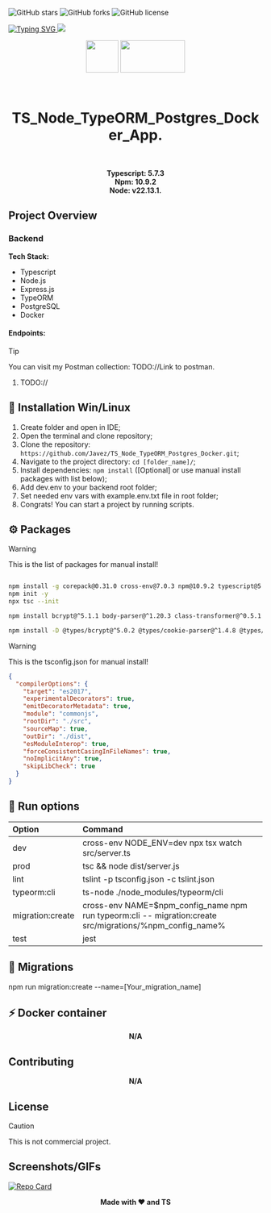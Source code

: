 ![GitHub stars](https://img.shields.io/github/stars/Javez/Country-App?style=flat-square)
![GitHub forks](https://img.shields.io/github/forks/Javez/Country-App?style=flat-square)
![GitHub license](https://img.shields.io/github/license/Javez/Country-App?style=flat-square)

<a href="https://git.io/typing-svg"><img src="https://readme-typing-svg.demolab.com?font=Fira+Code&size=50&pause=500&color=F78A13&center=true&random=false&width=1000&height=100&lines=Blog App" alt="Typing SVG" />
</a>
<img src="https://user-images.githubusercontent.com/74038190/212284100-561aa473-3905-4a80-b561-0d28506553ee.gif">

<p align="center">
   <img src="https://user-images.githubusercontent.com/74038190/212257465-7ce8d493-cac5-494e-982a-5a9deb852c4b.gif" width="64" height="64">
   <img src="https://user-images.githubusercontent.com/74038190/212281775-b468df30-4edc-4bf8-a4ee-f52e1aaddc86.gif" width="128" height="64">
</p>
<br />

<p align="center">
  <h1 align="center">TS_Node_TypeORM_Postgres_Docker_App.</h1>
</p>
</br>
<p align="center">
  <strong>Typescript: 5.7.3</strong></br>
  <strong>Npm: 10.9.2</strong></br>
  <strong align="center">Node: v22.13.1.</strong>
</p>

<!-- Project Overview -->
## Project Overview

### Backend

**Tech Stack:**
- Typescript
- Node.js 
- Express.js
- TypeORM
- PostgreSQL
- Docker

#### Endpoints:

> [!TIP]
> You can visit my Postman collection: TODO://Link to postman.

1. TODO://

<!-- Installation -->
## 🔧 Installation Win/Linux

1. Create folder and open in IDE;
2. Open the terminal and clone repository;
3. Clone the repository: `https://github.com/Javez/TS_Node_TypeORM_Postgres_Docker.git`;
4. Navigate to the project directory: `cd [folder_name]/`;
5. Install dependencies: `npm install` ([Optional] or use manual install packages with list below);
6. Add dev.env to your backend root folder;
7. Set needed env vars with example.env.txt file in root folder;
8. Congrats! You can start a project by running scripts.

<!-- Packages -->
## ⚙ Packages

> [!WARNING]
> This is the list of packages for manual install!

```sh

npm install -g corepack@0.31.0 cross-env@7.0.3 npm@10.9.2 typescript@5.7.3
npm init -y
npx tsc --init

npm install bcrypt@^5.1.1 body-parser@^1.20.3 class-transformer@^0.5.1 class-validator@^0.14.1 cookie-parser@^1.4.7 dotenv@^16.4.7 envalid@^8.0.0 express@^4.21.2 jsonwebtoken@^9.0.2 pg@^8.13.1 reflect-metadata@^0.2.2 typeorm@^0.3.20

npm install -D @types/bcrypt@^5.0.2 @types/cookie-parser@^1.4.8 @types/express@^5.0.0 @types/jsonwebtoken@^9.0.8 @types/node@^22.10.7 cross-env@^7.0.3 eslint-config-prettier@^10.0.1 node-gyp@^11.0.0 nodemon@^3.1.9 prettier@3.4.2 ts-node@^10.9.2 tslint@^5.20.1 tslint-config-airbnb@^5.11.2 typescript@^3.9.10

```

> [!WARNING]
> This is the tsconfig.json for manual install!

```json
{
  "compilerOptions": {
    "target": "es2017",
    "experimentalDecorators": true,
    "emitDecoratorMetadata": true,
    "module": "commonjs",
    "rootDir": "./src",
    "sourceMap": true,
    "outDir": "./dist",
    "esModuleInterop": true,
    "forceConsistentCasingInFileNames": true,
    "noImplicitAny": true,
    "skipLibCheck": true
  }
}
```

<!-- Run options -->
## 🚀 Run options

| Option | Command |
| :--- | :--- |
| dev | cross-env NODE_ENV=dev npx tsx watch src/server.ts |
| prod | tsc && node dist/server.js |
| lint | tslint -p tsconfig.json -c tslint.json |
| typeorm:cli | ts-node ./node_modules/typeorm/cli |
| migration:create | cross-env NAME=$npm_config_name npm run typeorm:cli -- migration:create src/migrations/%npm_config_name% |
| test | jest |

<!-- Migrations -->
## 🔄 Migrations ##

npm run migration:create --name=[Your_migration_name]

## ⚡ Docker container

<p align="center">
  <strong>N/A</strong>
</p>

<!-- Contributing -->
## Contributing

<p align="center">
  <strong>N/A</strong>
</p>

<!-- License -->
## License

> [!CAUTION]
> This is not commercial project.

<!-- Screenshots or GIF Animations -->
## Screenshots/GIFs

<!-- Repository Info Card -->
[![Repo Card](https://github-readme-stats.vercel.app/api/pin/?username=Javez&repo=TS_Node_TypeORM_Postgres_Docker)](https://github.com/Javez/TS_Node_TypeORM_Postgres_Docker)

<!-- Footer -->
<p align="center">
   <strong>Made with ❤️ and TS</strong>
   </br>
</p>
